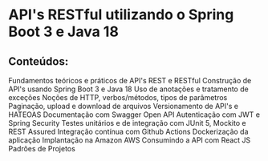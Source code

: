 #  API's RESTful utilizando o Spring Boot 3 e Java 18

## Conteúdos:

Fundamentos teóricos e práticos de API's REST e RESTful
Construção de API's usando Spring Boot 3 e Java 18
Uso de anotações e tratamento de exceções
Noções de HTTP, verbos/métodos, tipos de parâmetros
Paginação, upload e download de arquivos
Versionamento de API's e HATEOAS
Documentação com Swagger Open API
Autenticação com JWT e Spring Security
Testes unitários e de integração com JUnit 5, Mockito e REST Assured
Integração contínua com Github Actions
Dockerização da aplicação
Implantação na Amazon AWS
Consumindo a API com React JS
Padrões de Projetos
